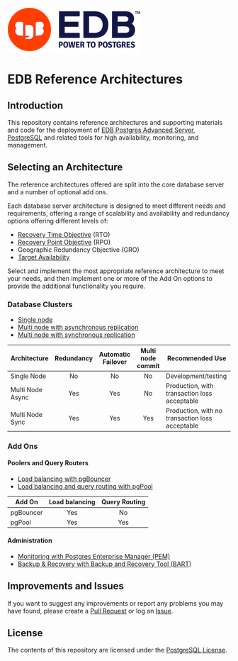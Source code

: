 ![EDB Logo](images/logo.png "EDB Logo")

# EDB Reference Architectures

## Introduction

This repository contains reference architectures and supporting materials and 
code for the deployment of 
[EDB Postgres Advanced Server](https://www.enterprisedb.com/products/edb-postgres-advanced-server-secure-ha-oracle-compatible),
[PostgreSQL](https://www.postgresql.org) and related tools for high availability,
monitoring, and management.

## Selecting an Architecture

The reference architectures offered are split into the core database server
and a number of optional add ons.

Each database server architecture is designed to meet different needs and 
requirements, offering a range of scalability and availability and redundancy
options offering different levels of:

* [Recovery Time Objective](https://en.wikipedia.org/wiki/Disaster_recovery#Recovery_Time_Objective) (RTO)
* [Recovery Point Objective](https://en.wikipedia.org/wiki/Disaster_recovery#Recovery_Point_Objective) (RPO)
* Geographic Redundancy Objective (GRO)
* [Target Availability](https://en.wikipedia.org/wiki/Availability)

Select and implement the most appropriate reference architecture to meet your
needs, and then implement one or more of the Add On options to provide the
additional functionality you require.

### Database Clusters

* [Single node](single-node)
* [Multi node with asynchronous replication](multi-node-async)
* [Multi node with synchronous replication](multi-node-sync)

Architecture     | Redundancy | Automatic Failover | Multi node commit | Recommended Use                                 |
-----------------|:----------:|:------------------:|:-----------------:|-------------------------------------------------|
Single Node      | No         | No                 | No                | Development/testing                             |
Multi Node Async | Yes        | Yes                | No                | Production, with transaction loss acceptable    |
Multi Node Sync  | Yes        | Yes                | Yes               | Production, with no transaction loss acceptable |

### Add Ons

#### Poolers and Query Routers

* [Load balancing with pgBouncer](pgbouncer)
* [Load balancing and query routing with pgPool](pgpool)

Add On    | Load balancing | Query Routing |
----------|:--------------:|:-------------:|
pgBouncer | Yes            | No            |
pgPool    | Yes            | Yes           |

#### Administration

* [Monitoring with Postgres Enterprise Manager (PEM)](edb-pem)
* [Backup & Recovery with Backup and Recovery Tool (BART)](edb-bart)

## Improvements and Issues

If you want to suggest any improvements or report any problems you may have 
found, please create a 
[Pull Request](https://github.com/EnterpriseDB/edb-ref-archs/pulls) or log an
[Issue](https://github.com/EnterpriseDB/edb-ref-archs/issues).

## License

The contents of this repository are licensed under the 
[PostgreSQL License](LICENSE.md).